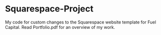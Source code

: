 # Squarespace-Project
My code for custom changes to the Squarespace website template for Fuel Capital.
Read Portfolio.pdf for an overview of my work.
